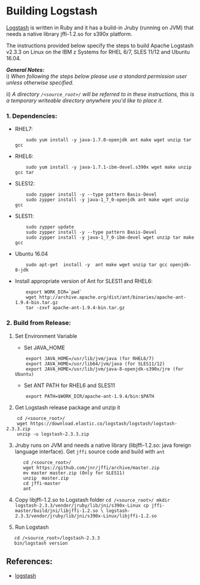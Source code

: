 <!---PACKAGE:Logstash--->
<!---DISTRO:RHEL 6.6:2.3.3--->
<!---DISTRO:RHEL 7.1:2.3.3--->
<!---DISTRO:SLES 11:2.3.3--->
<!---DISTRO:SLES 12:2.3.3--->
<!---DISTRO:Ubuntu 16.x:2.3.3--->

# Building Logstash
[Logstash](https://www.elastic.co/products/logstash) is written in Ruby and it has a build-in Jruby (running on JVM) that needs a native library jffi-1.2.so for s390x platform.

The instructions provided below specify the steps to build Apache Logstash v2.3.3 on Linux on the IBM z Systems for RHEL 6/7, SLES 11/12 and Ubuntu 16.04.

_**General Notes:**_ 	 
i) _When following the steps below please use a standard permission user unless otherwise specified._

ii) _A directory `/<source_root>/` will be referred to in these instructions, this is a temporary writeable directory anywhere you'd like to place it._


### 1. Dependencies:

 *	RHEL7:

	```
		sudo yum install -y java-1.7.0-openjdk ant make wget unzip tar gcc
	```
 *	RHEL6:
	```
		sudo yum install -y java-1.7.1-ibm-devel.s390x wget make unzip gcc tar
	```

 *	SLES12:
	```
		sudo zypper install -y --type pattern Basis-Devel
		sudo zypper install -y java-1_7_0-openjdk ant make wget unzip gcc
	```
	
 *	SLES11:
	```
        sudo zypper update
		sudo zypper install -y --type pattern Basis-Devel
        sudo zypper install -y java-1_7_0-ibm-devel wget unzip tar make gcc
	```

 *  Ubuntu 16.04
    ```
        sudo apt-get  install -y  ant make wget unzip tar gcc openjdk-8-jdk
    ```
	
 * Install appropriate version of Ant for SLES11 and RHEL6:
    ```
        export WORK_DIR=`pwd`
        wget http://archive.apache.org/dist/ant/binaries/apache-ant-1.9.4-bin.tar.gz
        tar -zxvf apache-ant-1.9.4-bin.tar.gz
    ```
    
### 2. Build from Release: 

 1. Set Environment Variable
 	*  Set JAVA_HOME

    ```
		export JAVA_HOME=/usr/lib/jvm/java (for RHEL6/7)
        export JAVA_HOME=/usr/lib64/jvm/java (for SLES11/12)
		export JAVA_HOME=/usr/lib/jvm/java-8-openjdk-s390x/jre (for Ubuntu)
    ```
    
 	* Set ANT PATH for RHEL6 and SLES11
    ```
        export PATH=$WORK_DIR/apache-ant-1.9.4/bin:$PATH
    ```
 2. Get Logstash release package and unzip it

   ```
       cd /<source_root>/
       wget https://download.elastic.co/logstash/logstash/logstash-2.3.3.zip
       unzip -u logstash-2.3.3.zip
   ```
 3. Jruby runs on JVM and needs a native library (libjffi-1.2.so: java foreign language interface). Get `jffi` source code and build with `ant`

	```
       cd /<source_root>/
       wget https://github.com/jnr/jffi/archive/master.zip
       mv master master.zip (Only for SLES11)
       unzip  master.zip 
       cd jffi-master
       ant
	```
	
 4.  Copy libjffi-1.2.so to Logstash folder
    ```
       cd /<source_root>/
       mkdir logstash-2.3.3/vendor/jruby/lib/jni/s390x-Linux
       cp jffi-master/build/jni/libjffi-1.2.so \
       logstash-2.3.3/vendor/jruby/lib/jni/s390x-Linux/libjffi-1.2.so
    ```

 5. Run Logstash
   ```
      cd /<source_root>/logstash-2.3.3
      bin/logstash version
   ```

## References:

* [logstash](https://www.elastic.co/products/logstash)